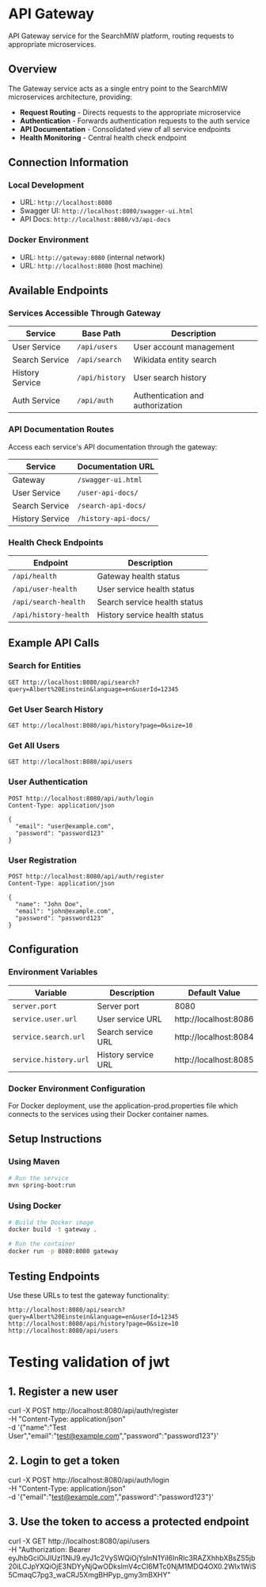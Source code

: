 # API Gateway

API Gateway service for the SearchMIW platform, routing requests to appropriate microservices.

## Overview

The Gateway service acts as a single entry point to the SearchMIW microservices architecture, providing:

- **Request Routing** - Directs requests to the appropriate microservice
- **Authentication** - Forwards authentication requests to the auth service
- **API Documentation** - Consolidated view of all service endpoints
- **Health Monitoring** - Central health check endpoint

## Connection Information

### Local Development
- URL: `http://localhost:8080`
- Swagger UI: `http://localhost:8080/swagger-ui.html`
- API Docs: `http://localhost:8080/v3/api-docs`

### Docker Environment
- URL: `http://gateway:8080` (internal network)
- URL: `http://localhost:8080` (host machine)

## Available Endpoints

### Services Accessible Through Gateway

| Service | Base Path | Description |
|---------|-----------|-------------|
| User Service | `/api/users` | User account management |
| Search Service | `/api/search` | Wikidata entity search |
| History Service | `/api/history` | User search history |
| Auth Service | `/api/auth` | Authentication and authorization |

### API Documentation Routes

Access each service's API documentation through the gateway:

| Service | Documentation URL |
|---------|------------------|
| Gateway | `/swagger-ui.html` |
| User Service | `/user-api-docs/` |
| Search Service | `/search-api-docs/` |
| History Service | `/history-api-docs/` |

### Health Check Endpoints

| Endpoint | Description |
|----------|-------------|
| `/api/health` | Gateway health status |
| `/api/user-health` | User service health status |
| `/api/search-health` | Search service health status |
| `/api/history-health` | History service health status |

## Example API Calls

### Search for Entities
```
GET http://localhost:8080/api/search?query=Albert%20Einstein&language=en&userId=12345
```

### Get User Search History
```
GET http://localhost:8080/api/history?page=0&size=10
```

### Get All Users
```
GET http://localhost:8080/api/users
```

### User Authentication
```
POST http://localhost:8080/api/auth/login
Content-Type: application/json

{
  "email": "user@example.com",
  "password": "password123"
}
```

### User Registration
```
POST http://localhost:8080/api/auth/register
Content-Type: application/json

{
  "name": "John Doe",
  "email": "john@example.com",
  "password": "password123"
}
```

## Configuration

### Environment Variables

| Variable | Description | Default Value |
|----------|-------------|---------------|
| `server.port` | Server port | 8080 |
| `service.user.url` | User service URL | http://localhost:8086 |
| `service.search.url` | Search service URL | http://localhost:8084 |
| `service.history.url` | History service URL | http://localhost:8085 |

### Docker Environment Configuration

For Docker deployment, use the application-prod.properties file which connects to the services using their Docker container names.

## Setup Instructions

### Using Maven
```bash
# Run the service
mvn spring-boot:run
```

### Using Docker
```bash
# Build the Docker image
docker build -t gateway .

# Run the container
docker run -p 8080:8080 gateway
```

## Testing Endpoints

Use these URLs to test the gateway functionality:

```
http://localhost:8080/api/search?query=Albert%20Einstein&language=en&userId=12345
http://localhost:8080/api/history?page=0&size=10
http://localhost:8080/api/users
```

# Testing validation of jwt

## 1. Register a new user
curl -X POST http://localhost:8080/api/auth/register \
  -H "Content-Type: application/json" \
  -d '{"name":"Test User","email":"test@example.com","password":"password123"}'

## 2. Login to get a token
curl -X POST http://localhost:8080/api/auth/login \
  -H "Content-Type: application/json" \
  -d '{"email":"test@example.com","password":"password123"}'

## 3. Use the token to access a protected endpoint
curl -X GET http://localhost:8080/api/users \
  -H "Authorization: Bearer eyJhbGciOiJIUzI1NiJ9.eyJ1c2VySWQiOjYsInN1YiI6InRlc3RAZXhhbXBsZS5jb20iLCJpYXQiOjE3NDYyNjQwODksImV4cCI6MTc0NjM1MDQ4OX0.2Wlx1WiS5CmaqC7pg3_waCRJ5XmgBHPyp_gmy3mBXHY"